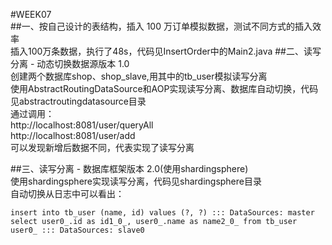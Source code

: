 #WEEK07  
##一、按自己设计的表结构，插入 100 万订单模拟数据，测试不同方式的插入效率  
  插入100万条数据，执行了48s，代码见InsertOrder中的Main2.java
##二、读写分离 - 动态切换数据源版本 1.0  
  创建两个数据库shop、shop_slave,用其中的tb_user模拟读写分离  
  使用AbstractRoutingDataSource和AOP实现读写分离、数据库自动切换，代码见abstractroutingdatasource目录  
  通过调用：  
  http://localhost:8081/user/queryAll  
  http://localhost:8081/user/add  
  可以发现新增后数据不同，代表实现了读写分离  
  
##三、读写分离 - 数据库框架版本 2.0(使用shardingsphere)  
  使用shardingsphere实现读写分离，代码见shardingsphere目录  
  自动切换从日志中可以看出：  
  
    insert into tb_user (name, id) values (?, ?) ::: DataSources: master
    select user0_.id as id1_0_, user0_.name as name2_0_ from tb_user user0_ ::: DataSources: slave0
